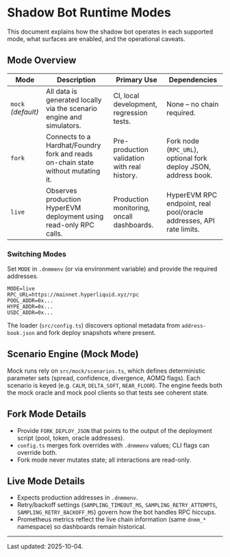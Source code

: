 # Shadow Bot Runtime Modes

This document explains how the shadow bot operates in each supported mode, what surfaces are enabled, and the operational caveats.

## Mode Overview

| Mode | Description | Primary Use | Dependencies |
| --- | --- | --- | --- |
| `mock` *(default)* | All data is generated locally via the scenario engine and simulators. | CI, local development, regression tests. | None – no chain required. |
| `fork` | Connects to a Hardhat/Foundry fork and reads on-chain state without mutating it. | Pre-production validation with real history. | Fork node (`RPC_URL`), optional fork deploy JSON, address book. |
| `live` | Observes production HyperEVM deployment using read-only RPC calls. | Production monitoring, oncall dashboards. | HyperEVM RPC endpoint, real pool/oracle addresses, API rate limits. |

### Switching Modes

Set `MODE` in `.dnmmenv` (or via environment variable) and provide the required addresses.

```
MODE=live
RPC_URL=https://mainnet.hyperliquid.xyz/rpc
POOL_ADDR=0x...
HYPE_ADDR=0x...
USDC_ADDR=0x...
```

The loader (`src/config.ts`) discovers optional metadata from `address-book.json` and fork deploy snapshots where present.

## Scenario Engine (Mock Mode)

Mock runs rely on `src/mock/scenarios.ts`, which defines deterministic parameter sets (spread, confidence, divergence, AOMQ flags). Each scenario is keyed (e.g. `CALM`, `DELTA_SOFT`, `NEAR_FLOOR`). The engine feeds both the mock oracle and mock pool clients so that tests see coherent state.

## Fork Mode Details

- Provide `FORK_DEPLOY_JSON` that points to the output of the deployment script (pool, token, oracle addresses).
- `config.ts` merges fork overrides with `.dnmmenv` values; CLI flags can override both.
- Fork mode never mutates state; all interactions are read-only.

## Live Mode Details

- Expects production addresses in `.dnmmenv`.
- Retry/backoff settings (`SAMPLING_TIMEOUT_MS`, `SAMPLING_RETRY_ATTEMPTS`, `SAMPLING_RETRY_BACKOFF_MS`) govern how the bot handles RPC hiccups.
- Prometheus metrics reflect the live chain information (same `dnmm_*` namespace) so dashboards remain historical.

---

Last updated: 2025-10-04.
